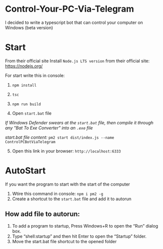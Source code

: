 # Control-Your-PC-Via-Telegram
I decided to write a typescript bot that can control your computer on Windows (beta version)

# Start

From their official site Install `Node.js LTS version` from their official site: https://nodejs.org/

For start write this in console:

1. `npm install`

2. `tsc`

3. `npm run build`

4. Open `start.bat` file

_If Windows Defender swears at the `start.bat` file, then compile it through any "Bat To Exe Converter" into an `.exe` file_

_start.bat file content:_ `pm2 start dist/index.js --name ControlPCBotViaTelegram`


5. Open this link in your browser: `http://localhost:6333`

# AutoStart
If you want the program to start with the start of the computer

1. Wtire this command in console: `npm i pm2 -g`
2. Create a shortcut to the `start.bat` file and add it to autorun

## How add file to autorun: 
1. To add a program to startup, Press Windows+R to open the “Run” dialog box.
2. Type “shell:startup” and then hit Enter to open the “Startup” folder.
3. Move the start.bat file shortcut to the opened folder
